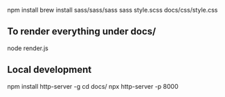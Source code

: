npm install
brew install sass/sass/sass
sass style.scss docs/css/style.css

## To render everything under docs/
node render.js

## Local development
npm install http-server -g
cd docs/
npx http-server -p 8000